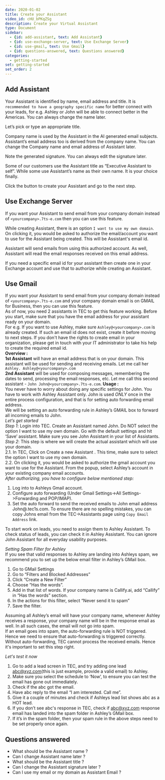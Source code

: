```yaml
---
date: 2020-01-02
title: Create your Assistant
video_id: cHU_bPKqZSg
description: Create your Virtual Assistant 
type: Document
sidebar:
  - {id: add-assistant, text: Add Assistant}
  - {id: use-exchange-server, text: Use Exchange Server}
  - {id: use-gmail, text: Use Gmail}
  - {id: questions-answered, text: Questions answered}
categories:
  - getting-started
set: getting-started
set_order: 2
---
```


## Add Assistant

Your Assistant is identified by name, email address and title. It is `recommended to have a geography specific name` for better connect with your leads, for e.g. Ashley or John will be able to connect better in the Americas. You can always change the name later.

Let’s pick or type an appropriate title. 

Company name is used by the Assistant in the AI generated email subjects. Assistant’s email address too is derived from the company name. You can change the Company name and email address of Assistant later.

Note the generated signature. You can always edit the signature later.

Some of our customers use the Assistant title as “Executive Assistant to self”. While some use Assistant’s name as their own name. It is your choice finally. 

Click the button to create your Assistant and go to the next step.

## Use Exchange Server
If you want your Assistant to send email from your company domain instead of `<yourcompany>.7ts-e.com` then you can use this feature.  

While creating Assistant, there is an option `I want to use my own domain`. On clicking it, you would be asked to authorize the email/account you want to use for the Assistant being created. This will be Assistant's email id. 

Assistant will send emails from using this authorized account. As well, Assistant will read the email responses received on this email address. 

If you need a specific email id for your assistant then create one in your Exchange account and use that to authorize while creating an Assistant. 

## Use Gmail
If you want your Assistant to send email from your company domain instead of `<yourcompany>.7ts-e.com` and your company domain email is on GMAIL for Business, then you can use this feature.  
As of now, you need 2 assistants in TEC to get this feature working. 
Before you start, make sure that you have the email address for your assistant ready on your domain.  
For e.g. If you want to use Ashley, make sure `Ashley@<yourcompany>.com` is already created. If such an email id does not exist, create it before moving to next steps. If you don't have the rights to create email in your organization, please get in touch with your IT administrator to take his help to create the required email id.  
**Overview :**  
**1st Assistant** will have an email address that is on your domain. This assistant will be used for sending and receiving emails. Let me call her `Ashley. Ashley@<yourcompany>.com`  
**2nd Assistant** will be used for composing messages, remembering the dates to send, processing the email responses, etc. Let me call this second assistant - `John John@<yourcompany>.7ts-e.com`. 
**Usage :**  
You never have to worry about doing any specific settings for John. You have to work with Ashley Assistant only. John is used *ONLY* once in the entire process configuration, and that is for setting auto forwarding email address.  
We will be setting an auto forwarding rule in Ashley’s GMAIL box to forward all incoming emails to John.  
*Let’s get started*  
*Step 1*: Login into TEC. Create an Assistant named John. Do NOT select the option I want to use my own domain. Go with the default settings and hit ‘Save’ assistant. Make sure you see John Assistant in your list of Assistants.  
*Step 2*: This step is where we will create the actual assistant which will use your domain.  
2.1. In TEC, Click on Create a new Assistant . This time, make sure to select the option I want to use my own domain.  
2.2. On clicking it, you would be asked to authorize the gmail account you want to use for the Assistant. From the popup, select Ashley’s account in your existing company email accounts.  
*After authorizing, you have to configure below mentioned step:*  
1. Log into to Ashleys Gmail account. 
1. Configure auto forwarding (Under Gmail Settings->All Settings->Forwarding and POP/IMAP). 
1. Set the auto forward to send the received emails to John email address John@<yourcompany>.tec1s.com. To ensure there are no spelling mistakes, you can copy Johns email from the TEC->Assistants page using `Copy Email Address` link. 

To start work on leads, you need to assign them to Ashley Assistant. To check status of leads, you can check it in Ashley Assistant. You can ignore John Assistant for all everyday usability purposes. 

*Setting Spam Filter for Ashley*  
If you see that valid responses to Ashley are landing into Ashleys spam, we recommend you to set up the below email filter in Ashley’s GMail box. 
1. Go to GMail Settings
1. Go to “Filters and Blocked Addresses”
1. Click “Create a New Filter”
1. Choose “Has the words”.
1. Add <your company name> in that list of words. If your company name is Callify.ai, add “Callify” in “Has the words” section.
1. In the actions for this filter, select “Never send it to spam” 
1. Save the filter. 

Assuming all Ashley’s email will have your company name, whenever Ashley receives a response, your company name will be in the response email as well. In all such cases, the email will not go into spam.  
If an email goes into spam, the auto-forwarding rule is NOT triggered. Hence we need to ensure that auto-forwarding is triggered correctly. Without auto-forwarding, TEC cannot process the received emails. Hence it's important to set this step right. 

*Let's test it now*
1. Go to add a lead screen in TEC, and try adding one lead abc@xyz.com(this is just example, provide a valid email) to Ashley. 
1. Make sure you select the schedule to ‘Now’, to ensure you can test the email has gone out immediately. 
1. Check if the abc got the email. 
1. Have abc reply to the email “I am interested. Call me”. 
1. Give it a couple of minutes and check if Ashleys lead list shows abc as a HOT lead. 
1. If you don’t see abc's response in TEC, check if abc@xyz.com response email has landed into the spam folder in Ashley’s GMail box. 
1. If it’s in the spam folder, then your spam rule in the above steps need to be set properly once again. 

## Questions answered
- What should be the Assistant name ? 
- Can I change Assistant name later ?
- What should be the Assistant title ? 
- Can I change the Assistant signature later ? 
- Can I use my email or my domain as Assistant Email ?

